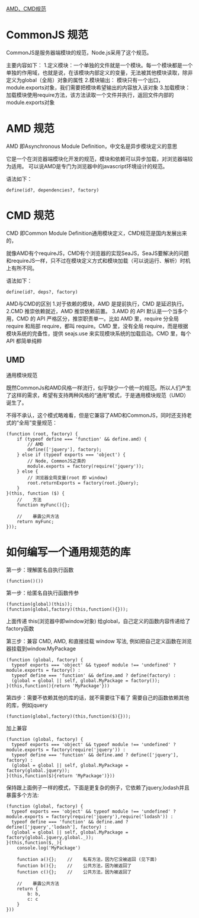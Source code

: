 [AMD、CMD规范](https://www.cnblogs.com/leftJS/p/11073481.html)

# CommonJS 规范

CommonJS是服务器端模块的规范，Node.js采用了这个规范。

主要内容如下：
1.定义模块：一个单独的文件就是一个模块。每一个模块都是一个单独的作用域，也就是说，在该模块内部定义的变量，无法被其他模块读取，除非定义为global（全局）对象的属性
2.模块输出： 模块只有一个出口，module.exports对象，我们需要把模块希望输出的内容放入该对象
3.加载模块： 加载模块使用require方法，该方法读取一个文件并执行，返回文件内部的module.exports对象


# AMD 规范

AMD 即Asynchronous Module Definition，中文名是异步模块定义的意思

它是一个在浏览器端模块化开发的规范，模块和依赖可以异步加载，对浏览器端较为适用。
可以说AMD是专门为浏览器中的javascript环境设计的规范。

语法如下：
```
define(id?, dependencies?, factory)
```


# CMD 规范

CMD 即Common Module Definition通用模块定义，CMD规范是国内发展出来的，

就像AMD有个requireJS，CMD有个浏览器的实现SeaJS，SeaJS要解决的问题和requireJS一样，只不过在模块定义方式和模块加载（可以说运行、解析）时机上有所不同。

语法如下：
```
define(id?, deps?, factory)
```

AMD与CMD的区别
1.对于依赖的模块，AMD 是提前执行，CMD 是延迟执行。
2.CMD 推崇依赖就近，AMD 推崇依赖前置。
3.AMD 的 API 默认是一个当多个用，CMD 的 API 严格区分，推崇职责单一。比如 AMD 里，require 分全局 require 和局部 require，都叫 require。CMD 里，没有全局 require，而是根据模块系统的完备性，提供 seajs.use 来实现模块系统的加载启动。CMD 里，每个 API 都简单纯粹


## UMD

通用模块规范

既然CommonJs和AMD风格一样流行，似乎缺少一个统一的规范。所以人们产生了这样的需求，希望有支持两种风格的“通用”模式，于是通用模块规范（UMD）诞生了。

不得不承认，这个模式略难看，但是它兼容了AMD和CommonJS，同时还支持老式的“全局”变量规范：

```
(function (root, factory) {
    if (typeof define === 'function' && define.amd) {
        // AMD
        define(['jquery'], factory);
    } else if (typeof exports === 'object') {
        // Node, CommonJS之类的
        module.exports = factory(require('jquery'));
    } else {
        // 浏览器全局变量(root 即 window)
        root.returnExports = factory(root.jQuery);
    }
}(this, function ($) {
    //    方法
    function myFunc(){};

    //    暴露公共方法
    return myFunc;
}));
```


# 如何编写一个通用规范的库

第一步：理解匿名自执行函数
```
(function()())
```

第一步：给匿名自执行函数传参
```
(function(global)(this));
(function(global,factory)(this,function(){}));
```
上面传递 this(浏览器中即window对象) 给global，自己定义的函数内容传递给了factory函数


第三步：兼容 CMD, AMD, 和直接挂载 window 写法, 例如把自己定义函数在浏览器挂载到window.MyPackage
```
(function (global, factory) {
  typeof exports === 'object' && typeof module !== 'undefined' ? module.exports = factory() :
  typeof define === 'function' && define.amd ? define(factory) :
  (global = global || self, global.MyPackage = factory());
}(this,function(){return 'MyPackage'}))
```

第四步：需要不依赖其他的库的话，就不需要往下看了
需要自己的函数依赖其他的库，例如jquery
```
(function(global,factory)(this,function($){}));
```
加上兼容
```
(function (global, factory) {
  typeof exports === 'object' && typeof module !== 'undefined' ? module.exports = factory(require('jquery')) :
  typeof define === 'function' && define.amd ? define(['jquery'], factory) :
  (global = global || self, global.MyPackage = factory(global.jquery));
}(this,function($){return 'MyPackage')}))
```

保持跟上面例子一样的模式，下面是更复杂的例子，它依赖了jquery,lodash并且暴露多个方法:
```
(function (global, factory) {
  typeof exports === 'object' && typeof module !== 'undefined' ? module.exports = factory(require('jquery'),require('lodash')) :
  typeof define === 'function' && define.amd ? define(['jquery','lodash'], factory) :
  (global = global || self, global.MyPackage = factory(global.jquery,global._));
}(this,function($,_){
	console.log('MyPackage')
	
	function a(){};    //    私有方法，因为它没被返回 (见下面)
	function b(){};    //    公共方法，因为被返回了
	function c(){};    //    公共方法，因为被返回了
	
	//    暴露公共方法
	return {
	    b: b,
	    c: c
	}
}))
```
